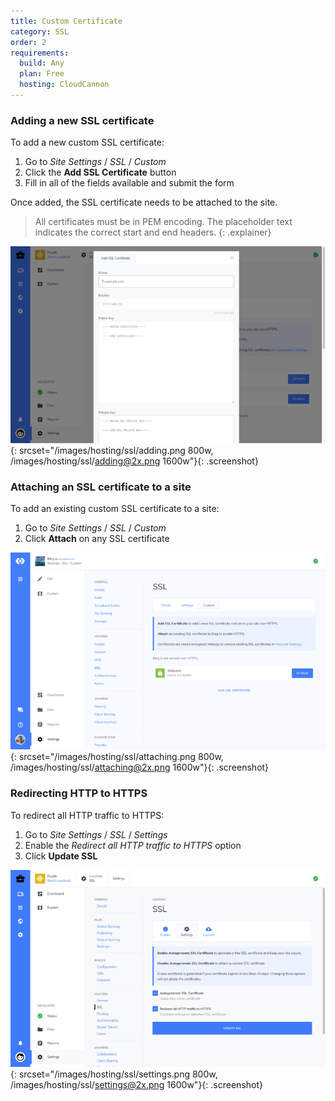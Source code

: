 ```yaml
---
title: Custom Certificate
category: SSL
order: 2
requirements:
  build: Any
  plan: Free
  hosting: CloudCannon
---
```


### Adding a new SSL certificate

To add a new custom SSL certificate:

1. Go to *Site Settings* / *SSL* / *Custom*
2. Click the **Add SSL Certificate** button
3. Fill in all of the fields available and submit the form

Once added, the SSL certificate needs to be attached to the site.

> All certificates must be in PEM encoding. The placeholder text indicates the correct start and end headers.
{: .explainer}

![Adding a new SSL certificate](/images/hosting/ssl/adding.png){: srcset="/images/hosting/ssl/adding.png 800w, /images/hosting/ssl/adding@2x.png 1600w"}{: .screenshot}

### Attaching an SSL certificate to a site

To add an existing custom SSL certificate to a site:

1. Go to *Site Settings* / *SSL* / *Custom*
2. Click **Attach** on any SSL certificate

![Attaching an SSL certificate](/images/hosting/ssl/attaching.png){: srcset="/images/hosting/ssl/attaching.png 800w, /images/hosting/ssl/attaching@2x.png 1600w"}{: .screenshot}

### Redirecting HTTP to HTTPS

To redirect all HTTP traffic to HTTPS:

1. Go to *Site Settings* / *SSL* / *Settings*
2. Enable the *Redirect all HTTP traffic to HTTPS* option
3. Click **Update SSL**

![SSL Settings](/images/hosting/ssl/settings.png){: srcset="/images/hosting/ssl/settings.png 800w, /images/hosting/ssl/settings@2x.png 1600w"}{: .screenshot}
